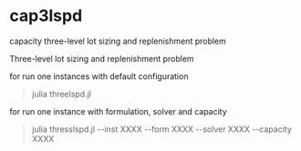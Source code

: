 # cap3lspd
capacity three-level lot sizing and replenishment problem

Three-level lot sizing and replenishment problem

for run one instances with default configuration
> julia threelspd.jl

for run one instance with formulation, solver and capacity
> julia thresslspd.jl --inst XXXX --form XXXX --solver XXXX --capacity XXXX
